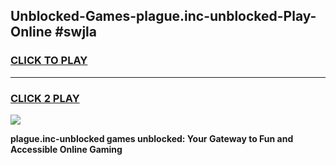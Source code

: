 
## Unblocked-Games-plague.inc-unblocked-Play-Online #swjla
<h3>
<a href="https://news.freeplayer.one?title=plague.inc-unblocked&ref=3">CLICK TO PLAY</a></h3>
<hr>

<h3>
<a href="https://news.freeplayer.one?title=plague.inc-unblocked&ref=3">CLICK 2 PLAY</a>
  
</h3>

<a href="https://news.freeplayer.one?title=plague.inc-unblocked&ref=3"><img src="https://clearcache.store/games.png"></a>


**plague.inc-unblocked games unblocked: Your Gateway to Fun and Accessible Online Gaming**
